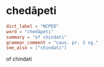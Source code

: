 # chedāpeti

``` toml
dict_label = "NCPED"
word = "chedāpeti"
summary = "of chindati"
grammar_comment = "caus. pr. 3 sg."
see_also = ["chindati"]
```

of chindati

